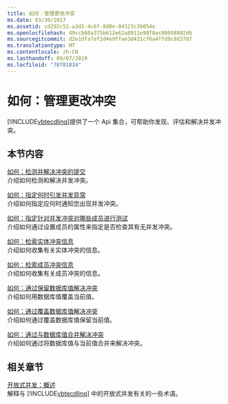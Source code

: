 ```yaml
---
title: 如何：管理更改冲突
ms.date: 03/30/2017
ms.assetid: cd292c51-a3d1-4c6f-8d8e-04323c36054e
ms.openlocfilehash: 49ccb08a375b612e62a8911e98f8ec08058802db
ms.sourcegitcommit: d2e1dfa7ef2d4e9ffae3d431cf6a4ffd9c8d378f
ms.translationtype: MT
ms.contentlocale: zh-CN
ms.lasthandoff: 09/07/2019
ms.locfileid: "70781834"
---
```

# <a name="how-to-manage-change-conflicts"></a>如何：管理更改冲突
[!INCLUDE[vbtecdlinq](../../../../../../includes/vbtecdlinq-md.md)]提供了一个 Api 集合，可帮助你发现、评估和解决并发冲突。  
  
## <a name="in-this-section"></a>本节内容  
 [如何：检测并解决冲突的提交](how-to-detect-and-resolve-conflicting-submissions.md)  
 介绍如何检测和解决并发冲突。  
  
 [如何：指定何时引发并发异常](how-to-specify-when-concurrency-exceptions-are-thrown.md)  
 介绍如何指定应何时通知您出现并发冲突。  
  
 [如何：指定针对并发冲突对哪些成员进行测试](how-to-specify-which-members-are-tested-for-concurrency-conflicts.md)  
 介绍如何通过设置成员的属性来指定是否检查其有无并发冲突。  
  
 [如何：检索实体冲突信息](how-to-retrieve-entity-conflict-information.md)  
 介绍如何收集有关实体冲突的信息。  
  
 [如何：检索成员冲突信息](how-to-retrieve-member-conflict-information.md)  
 介绍如何收集有关成员冲突的信息。  
  
 [如何：通过保留数据库值解决冲突](how-to-resolve-conflicts-by-retaining-database-values.md)  
 介绍如何用数据库值覆盖当前值。  
  
 [如何：通过覆盖数据库值解决冲突](how-to-resolve-conflicts-by-overwriting-database-values.md)  
 介绍如何通过覆盖数据库值保留当前值。  
  
 [如何：通过与数据库值合并解决冲突](how-to-resolve-conflicts-by-merging-with-database-values.md)  
 介绍如何通过将数据库值与当前值合并来解决冲突。  
  
## <a name="related-sections"></a>相关章节  
 [开放式并发：概述](optimistic-concurrency-overview.md)  
 解释与 [!INCLUDE[vbtecdlinq](../../../../../../includes/vbtecdlinq-md.md)] 中的开放式并发有关的一些术语。
